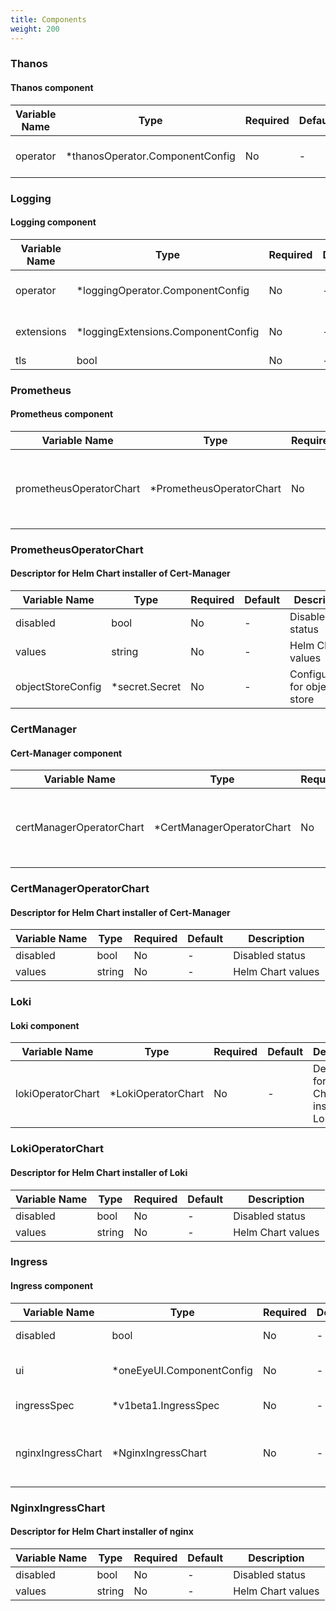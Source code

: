 ```yaml
---
title: Components
weight: 200
---
```


### Thanos
#### Thanos component

| Variable Name | Type | Required | Default | Description |
|---|---|---|---|---|
| operator | *thanosOperator.ComponentConfig | No | - | Operator config descriptor<br> |
### Logging
#### Logging component

| Variable Name | Type | Required | Default | Description |
|---|---|---|---|---|
| operator | *loggingOperator.ComponentConfig | No | - | Operator config descriptor<br> |
| extensions | *loggingExtensions.ComponentConfig | No | - | Extensions config descriptor<br> |
| tls | bool | No | - | TLS flag<br> |
### Prometheus
#### Prometheus component

| Variable Name | Type | Required | Default | Description |
|---|---|---|---|---|
| prometheusOperatorChart | *PrometheusOperatorChart | No | - | Descriptor for Helm Chart installer of Cert-Manager<br> |
### PrometheusOperatorChart
#### Descriptor for Helm Chart installer of Cert-Manager

| Variable Name | Type | Required | Default | Description |
|---|---|---|---|---|
| disabled | bool | No | - | Disabled status<br> |
| values | string | No | - | Helm Chart values<br> |
| objectStoreConfig | *secret.Secret | No | - | Configuration for object store<br> |
### CertManager
#### Cert-Manager component

| Variable Name | Type | Required | Default | Description |
|---|---|---|---|---|
| certManagerOperatorChart | *CertManagerOperatorChart | No | - | Descriptor for Helm Chart installer of Cert-Manager<br> |
### CertManagerOperatorChart
#### Descriptor for Helm Chart installer of Cert-Manager

| Variable Name | Type | Required | Default | Description |
|---|---|---|---|---|
| disabled | bool | No | - | Disabled status<br> |
| values | string | No | - | Helm Chart values<br> |
### Loki
#### Loki component

| Variable Name | Type | Required | Default | Description |
|---|---|---|---|---|
| lokiOperatorChart | *LokiOperatorChart | No | - | Descriptor for Helm Chart installer of Loki<br> |
### LokiOperatorChart
#### Descriptor for Helm Chart installer of Loki

| Variable Name | Type | Required | Default | Description |
|---|---|---|---|---|
| disabled | bool | No | - | Disabled status<br> |
| values | string | No | - | Helm Chart values<br> |
### Ingress
#### Ingress component

| Variable Name | Type | Required | Default | Description |
|---|---|---|---|---|
| disabled | bool | No | - | Disabled status<br> |
| ui | *oneEyeUI.ComponentConfig | No | - | One-eye UI sub-component<br> |
| ingressSpec | *v1beta1.IngressSpec | No | - | Ingress specification<br> |
| nginxIngressChart | *NginxIngressChart | No | - | Descriptor for Helm Chart installer of nginx<br> |
### NginxIngressChart
#### Descriptor for Helm Chart installer of nginx

| Variable Name | Type | Required | Default | Description |
|---|---|---|---|---|
| disabled | bool | No | - | Disabled status<br> |
| values | string | No | - | Helm Chart values<br> |
